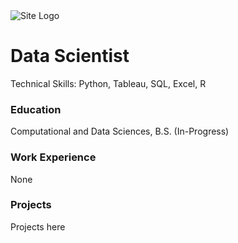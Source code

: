 <img src="/assets/pctures/toby_photo.jpg" alt="Site Logo">

# Data Scientist
Technical Skills: Python, Tableau, SQL, Excel, R

### Education
Computational and Data Sciences, B.S. (In-Progress)

### Work Experience
None

### Projects
Projects here
